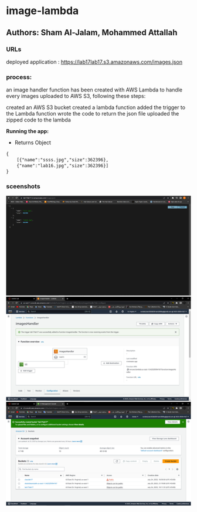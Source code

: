 # image-lambda

Authors: Sham Al-Jalam, Mohammed Attallah
---

### URLs
deployed application : https://lab17lab17.s3.amazonaws.com/images.json



### process:
an image handler function has been created with AWS Lambda to handle every images uploaded to AWS S3, following these steps:

created an AWS S3 bucket
created a lambda function
added the trigger to the Lambda function
wrote the code to return the json file
uploaded the zipped code to the lambda

**Running the app:**
* Returns Object
```Js
{
    [{"name":"ssss.jpg","size":362396},
    {"name":"lab16.jpg","size":362396}]
}
```

### sceenshots

![](./assests/json.png)
![](./assests/lambda.jpg)
![](./assests/s3.png)

